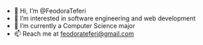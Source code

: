 - 👋 Hi, I’m @FeodoraTeferi
- 👀 I’m interested in software engineering and web development
- 🌱 I’m currently a Computer Science major
- 📫 Reach me at feodorateferi@gmail.com

<!---
FeodoraTeferi/FeodoraTeferi is a ✨ special ✨ repository because its `README.md` (this file) appears on your GitHub profile.
You can click the Preview link to take a look at your changes.
--->
